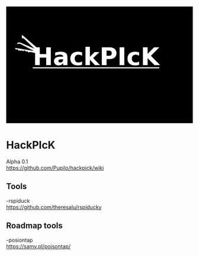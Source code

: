 ![alt text](logo.png)
# HackPIcK
Alpha 0.1<br>
https://github.com/Pupilo/hackpick/wiki

## Tools
-rspiduck<br>
https://github.com/theresalu/rspiducky<br>

## Roadmap tools
-posiontap<br>
https://samy.pl/poisontap/<br>
